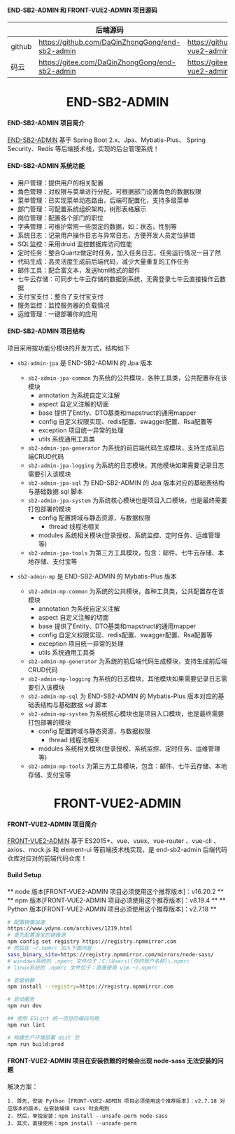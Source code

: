 #### END-SB2-ADMIN 和 FRONT-VUE2-ADMIN 项目源码

|        | 后端源码                                            | 前端源码                                               |
|--------|-------------------------------------------------|----------------------------------------------------|
| github | https://github.com/DaQinZhongGong/end-sb2-admin | https://github.com/DaQinZhongGong/front-vue2-admin |
| 码云     | https://gitee.com/DaQinZhongGong/end-sb2-admin  | https://gitee.com/DaQinZhongGong/front-vue2-admin  |

<h1 style="text-align: center"> END-SB2-ADMIN </h1>

#### END-SB2-ADMIN 项目简介

[END-SB2-ADMIN](https://github.com/DaQinZhongGong/end-sb2-admin) 基于 Spring Boot
2.x、Jpa、Mybatis-Plus、 Spring Security、Redis 等后端技术栈，实现的后台管理系统！

#### END-SB2-ADMIN 系统功能

- 用户管理：提供用户的相关配置
- 角色管理：对权限与菜单进行分配，可根据部门设置角色的数据权限
- 菜单管理：已实现菜单动态路由，后端可配置化，支持多级菜单
- 部门管理：可配置系统组织架构，树形表格展示
- 岗位管理：配置各个部门的职位
- 字典管理：可维护常用一些固定的数据，如：状态，性别等
- 系统日志：记录用户操作日志与异常日志，方便开发人员定位排错
- SQL监控：采用druid 监控数据库访问性能
- 定时任务：整合Quartz做定时任务，加入任务日志，任务运行情况一目了然
- 代码生成：高灵活度生成前后端代码，减少大量重复的工作任务
- 邮件工具：配合富文本，发送html格式的邮件
- 七牛云存储：可同步七牛云存储的数据到系统，无需登录七牛云直接操作云数据
- 支付宝支付：整合了支付宝支付
- 服务监控：监控服务器的负载情况
- 运维管理：一键部署你的应用

#### END-SB2-ADMIN 项目结构

项目采用按功能分模块的开发方式，结构如下

- `sb2-admin-jpa` 是 END-SB2-ADMIN 的 Jpa 版本
  - `sb2-admin-jpa-common` 为系统的公共模块，各种工具类，公共配置存在该模块
    - annotation 为系统自定义注解
    - aspect 自定义注解的切面
    - base 提供了Entity、DTO基类和mapstruct的通用mapper
    - config 自定义权限实现、redis配置、swagger配置、Rsa配置等
    - exception 项目统一异常的处理
    - utils 系统通用工具类
  - `sb2-admin-jpa-generator` 为系统的前后端代码生成模块，支持生成前后端CRUD代码
  - `sb2-admin-jpa-logging` 为系统的日志模块，其他模块如果需要记录日志需要引入该模块
  - `sb2-admin-jpa-sql` 为 END-SB2-ADMIN 的 Jpa 版本对应的基础表结构与基础数据 sql 脚本
  - `sb2-admin-jpa-system` 为系统核心模块也是项目入口模块，也是最终需要打包部署的模块
    - config 配置跨域与静态资源，与数据权限
      - thread 线程池相关
    - modules 系统相关模块(登录授权、系统监控、定时任务、运维管理等)
  - `sb2-admin-jpa-tools` 为第三方工具模块，包含：邮件、七牛云存储、本地存储、支付宝等

- `sb2-admin-mp` 是 END-SB2-ADMIN 的 Mybatis-Plus 版本
  - `sb2-admin-mp-common` 为系统的公共模块，各种工具类，公共配置存在该模块
    - annotation 为系统自定义注解
    - aspect 自定义注解的切面
    - base 提供了Entity、DTO基类和mapstruct的通用mapper
    - config 自定义权限实现、redis配置、swagger配置、Rsa配置等
    - exception 项目统一异常的处理
    - utils 系统通用工具类
  - `sb2-admin-mp-generator` 为系统的前后端代码生成模块，支持生成前后端CRUD代码
  - `sb2-admin-mp-logging` 为系统的日志模块，其他模块如果需要记录日志需要引入该模块
  - `sb2-admin-mp-sql`  为 END-SB2-ADMIN 的 Mybatis-Plus 版本对应的基础表结构与基础数据 sql 脚本
  - `sb2-admin-mp-system` 为系统核心模块也是项目入口模块，也是最终需要打包部署的模块
    - config 配置跨域与静态资源，与数据权限
      - thread 线程池相关
    - modules 系统相关模块(登录授权、系统监控、定时任务、运维管理等)
  - `sb2-admin-mp-tools` 为第三方工具模块，包含：邮件、七牛云存储、本地存储、支付宝等

<h1 style="text-align: center"> FRONT-VUE2-ADMIN </h1>

#### FRONT-VUE2-ADMIN 项目简介

[FRONT-VUE2-ADMIN](https://github.com/DaQinZhongGong/front-vue2-admin) 基于
ES2015+、vue、vuex、vue-router 、vue-cli 、axios、mock.js 和 element-ui 等前端技术栈实现，是 end-sb2-admin
后端代码仓库对应对的前端代码仓库！

#### Build Setup

** node 版本[FRONT-VUE2-ADMIN 项目必须使用这个推荐版本]：v16.20.2 **
** npm 版本[FRONT-VUE2-ADMIN 项目必须使用这个推荐版本]：v8.19.4 **
** Python 版本[FRONT-VUE2-ADMIN 项目必须使用这个推荐版本]：v2.7.18 **

``` bash
# 配置镜像加速
https://www.ydyno.com/archives/1219.html
# 首先配置淘宝的镜像源
npm config set registry https://registry.npmmirror.com
# 然后在 ~/.npmrc 加入下面内容
sass_binary_site=https://registry.npmmirror.com/mirrors/node-sass/
# windows系统的 .npmrc 文件位于：C:\Users\[你的账户名称]\.npmrc
# linux系统的 .npmrc 文件位于：直接使用 vim ~/.npmrc

# 安装依赖
npm install --registry=https://registry.npmmirror.com

# 启动服务
npm run dev

## 使用 ESLint 统一项目的编码风格
npm run lint

# 构建生产环境部署 dist 包
npm run build:prod

```

#### FRONT-VUE2-ADMIN 项目在安装依赖的时候会出现 node-sass 无法安装的问题

解决方案：

```
1. 首先，安装 Python [FRONT-VUE2-ADMIN 项目必须使用这个推荐版本]：v2.7.18 对应版本的版本，在安装编译 sass 时会用到
2. 然后，单独安装：npm install --unsafe-perm node-sass 
3. 其次，直接使用：npm install --unsafe-perm

```




